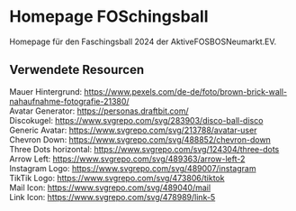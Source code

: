 # Homepage FOSchingsball
Homepage für den Faschingsball 2024 der AktiveFOSBOSNeumarkt.EV.

## Verwendete Resourcen
Mauer Hintergrund: https://www.pexels.com/de-de/foto/brown-brick-wall-nahaufnahme-fotografie-21380/  
Avatar Generator: https://personas.draftbit.com/  
Discokugel: https://www.svgrepo.com/svg/283903/disco-ball-disco  
Generic Avatar: https://www.svgrepo.com/svg/213788/avatar-user  
Chevron Down: https://www.svgrepo.com/svg/488852/chevron-down  
Three Dots horizontal: https://www.svgrepo.com/svg/124304/three-dots  
Arrow Left: https://www.svgrepo.com/svg/489363/arrow-left-2  
Instagram Logo: https://www.svgrepo.com/svg/489007/instagram  
TikTik Logo: https://www.svgrepo.com/svg/473806/tiktok  
Mail Icon: https://www.svgrepo.com/svg/489040/mail  
Link Icon: https://www.svgrepo.com/svg/478989/link-5  
